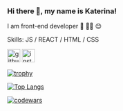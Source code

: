 ### Hi there 👋, my name is Katerina!
I am front-end developer 🌱 👩‍💻 😊 

Skills: JS / REACT / HTML / CSS


[<img src='https://cdn.jsdelivr.net/npm/simple-icons@3.0.1/icons/github.svg' alt='github' height='30'>](https://github.com/ladykot)  [<img src='https://cdn.jsdelivr.net/npm/simple-icons@3.0.1/icons/instagram.svg' alt='instagram' height='30'>](https://www.instagram.com/akilina-design/)  

[![trophy](https://github-profile-trophy.vercel.app/?username=ladykot)](https://github.com/ryo-ma/github-profile-trophy)

[![Top Langs](https://github-readme-stats.vercel.app/api/top-langs/?username=ladykot)](https://github.com/anuraghazra/github-readme-stats)

[![codewars](https://www.codewars.com/users/ladykot/badges/small)](https://www.codewars.com/users/ladykot) 



